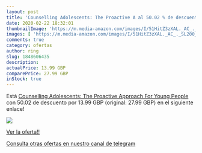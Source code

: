```yaml
---
layout: post
title: 'Counselling Adolescents: The Proactive A al 50.02 % de descuento'
date: 2020-02-22 18:32:01
thumbnailImage: 'https://m.media-amazon.com/images/I/51HitZ3zXAL._AC_._SL200_.jpg'
images: [ 'https://m.media-amazon.com/images/I/51HitZ3zXAL._AC_._SL200_.jpg' ]
comments: true
category: ofertas
author: ring
slug: 1848606435
description:
actualPrice: 13.99 GBP
comparePrice: 27.99 GBP
inStock: true
---
```


Está [Counselling Adolescents: The Proactive Approach For Young People](https://www.amazon.com/dp/1848606435/?tag=redken08-20) con 50.02 de descuento por 13.99 GBP (original: 27.99 GBP) en el siguiente enlace!

[![](https://m.media-amazon.com/images/I/51HitZ3zXAL._AC_._SL200_.jpg)](https://www.amazon.com/dp/1848606435/?tag=redken08-20)

[Ver la oferta!!](https://www.amazon.com/dp/1848606435/?tag=redken08-20)

[Consulta otras ofertas en nuestro canal de telegram](https://t.me/s/ofertas25)
